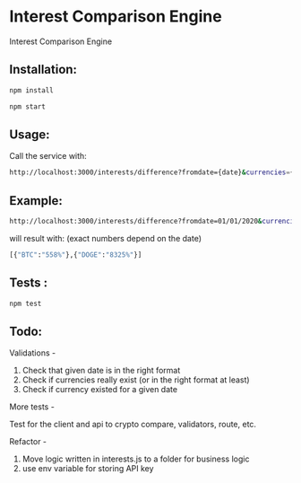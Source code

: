 # Interest Comparison Engine

Interest Comparison Engine

## Installation:

```bash
npm install
```
```bash
npm start
```

## Usage:

Call the service with:
```bash
http://localhost:3000/interests/difference?fromdate={date}&currencies={currencies}
```
## Example:

```bash
http://localhost:3000/interests/difference?fromdate=01/01/2020&currencies=BTC,DOGE
```
will result with: (exact numbers depend on the date)
```bash
[{"BTC":"558%"},{"DOGE":"8325%"}]
```
## Tests :
```bash
npm test
```

## Todo:
Validations - 

1. Check that given date is in the right format
2. Check if currencies really exist (or in the right format at least)
3. Check if currency existed for a given date

More tests - 

Test for the client and api to crypto compare, validators, route, etc.

Refactor - 

1. Move logic written in interests.js to a folder for business logic
2. use env variable for storing API key